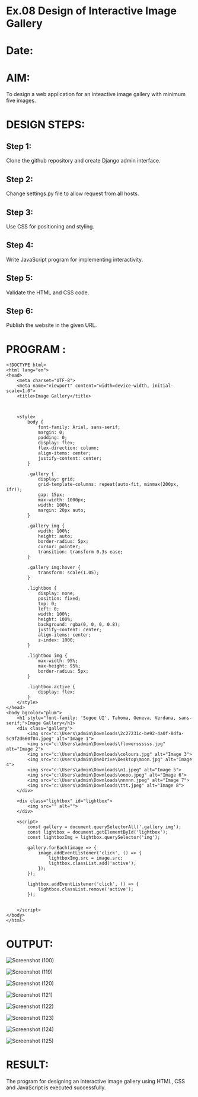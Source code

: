 # Ex.08 Design of Interactive Image Gallery
# Date:
# AIM:
To design a web application for an inteactive image gallery with minimum five images.

# DESIGN STEPS:
## Step 1:
Clone the github repository and create Django admin interface.

## Step 2:
Change settings.py file to allow request from all hosts.

## Step 3:
Use CSS for positioning and styling.

## Step 4:
Write JavaScript program for implementing interactivity.

## Step 5:
Validate the HTML and CSS code.

## Step 6:
Publish the website in the given URL.

# PROGRAM :
```
<!DOCTYPE html>
<html lang="en">
<head>
    <meta charset="UTF-8">
    <meta name="viewport" content="width=device-width, initial-scale=1.0">
    <title>Image Gallery</title>

    
    
    <style>
        body {
            font-family: Arial, sans-serif;
            margin: 0;
            padding: 0;
            display: flex;
            flex-direction: column;
            align-items: center;
            justify-content: center;
        }

        .gallery {
            display: grid;
            grid-template-columns: repeat(auto-fit, minmax(200px, 1fr));
            gap: 15px;
            max-width: 1000px;
            width: 100%;
            margin: 20px auto;
        }

        .gallery img {
            width: 100%;
            height: auto;
            border-radius: 5px;
            cursor: pointer;
            transition: transform 0.3s ease;
        }

        .gallery img:hover {
            transform: scale(1.05);
        }

        .lightbox {
            display: none;
            position: fixed;
            top: 0;
            left: 0;
            width: 100%;
            height: 100%;
            background: rgba(0, 0, 0, 0.8);
            justify-content: center;
            align-items: center;
            z-index: 1000;
        }

        .lightbox img {
            max-width: 95%;
            max-height: 95%;
            border-radius: 5px;
        }

        .lightbox.active {
            display: flex;
        }
    </style>
</head>
<body bgcolor="plum">
    <h1 style="font-family: 'Segoe UI', Tahoma, Geneva, Verdana, sans-serif;">Image Gallery</h1>
    <div class="gallery">
        <img src="c:\Users\admin\Downloads\2c27231c-be92-4a0f-8dfa-5c9f2d660f04.jpeg" alt="Image 1">
        <img src="c:\Users\admin\Downloads\flowerssssss.jpg" alt="Image 2">
        <img src="c:\Users\admin\Downloads\colours.jpg" alt="Image 3">
        <img src="c:\Users\admin\OneDrive\Desktop\moon.jpg" alt="Image 4">
        <img src="c:\Users\admin\Downloads\n1.jpeg" alt="Image 5">
        <img src="c:\Users\admin\Downloads\oooo.jpeg" alt="Image 6">
        <img src="c:\Users\admin\Downloads\nnnnn.jpeg" alt="Image 7">
        <img src="c:\Users\admin\Downloads\ttt.jpeg" alt="Image 8">
    </div>

    <div class="lightbox" id="lightbox">
        <img src="" alt="">
    </div>

    <script>
        const gallery = document.querySelectorAll('.gallery img');
        const lightbox = document.getElementById('lightbox');
        const lightboxImg = lightbox.querySelector('img');

        gallery.forEach(image => {
            image.addEventListener('click', () => {
                lightboxImg.src = image.src;
                lightbox.classList.add('active');
            });
        });

        lightbox.addEventListener('click', () => {
            lightbox.classList.remove('active');
        });

        
    </script>
</body>
</html>

```


       

# OUTPUT:
![Screenshot (100)](https://github.com/user-attachments/assets/f87fd73c-7c9b-46fe-a755-656b076dca3a)

![Screenshot (119)](https://github.com/user-attachments/assets/69b8ac67-f787-4521-b09a-ba8f9aacfcb3)


![Screenshot (120)](https://github.com/user-attachments/assets/bc5158fc-803e-49a3-8bbe-7c2a6751bdb9)


![Screenshot (121)](https://github.com/user-attachments/assets/36ccf4ec-ddf8-46a0-99b9-00dbb68794af)


![Screenshot (122)](https://github.com/user-attachments/assets/3ece5b67-cb17-4d6e-9891-2c7dddad50f3)


![Screenshot (123)](https://github.com/user-attachments/assets/412bc3fd-111a-4cbd-843c-a20b98f487e3)


![Screenshot (124)](https://github.com/user-attachments/assets/26d16f9e-1824-4104-a303-6c5dd103f7f0)


![Screenshot (125)](https://github.com/user-attachments/assets/ddb92a14-1424-4345-a4c5-9a5913e00a19)





# RESULT:
The program for designing an interactive image gallery using HTML, CSS and JavaScript is executed successfully.
